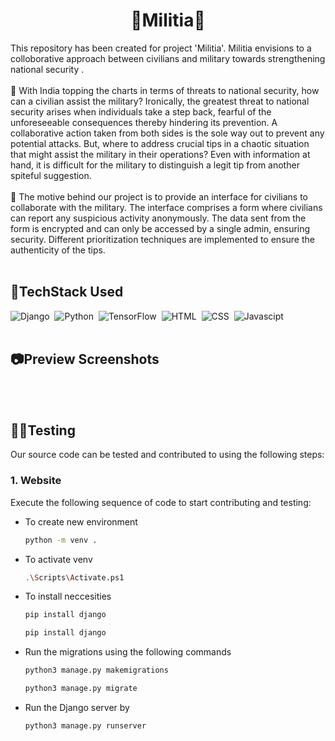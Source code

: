 <h1 align="center"> 
 📝Militia📝
</h1>
This repository has been created for project 'Militia'. Militia envisions to a colloborative approach between civilians and military towards strengthening national security .<br/> <br/>
🔭  With India topping the charts in terms of threats to national security, how can a civilian assist the military? Ironically, the greatest threat to national security arises when individuals take a step back, fearful of the unforeseeable consequences thereby hindering its prevention. A collaborative action taken from both sides is the sole way out to prevent any potential attacks.
But, where to address crucial tips in a chaotic situation that might assist the military in their operations?
Even with information at hand, it is difficult for the military to distinguish a legit tip from another spiteful suggestion.
 <br/> <br/> 
🔭 The motive behind our project is to provide an interface for civilians to collaborate with the military. The interface comprises a form where civilians can report any suspicious activity anonymously. The data sent from the form is encrypted and can only be accessed by a single admin, ensuring security. Different prioritization techniques are implemented to ensure the authenticity of the tips.
 <br/> <br/> 
<h2> 
 🔨TechStack Used
</h2>

![Django](https://img.shields.io/badge/django%20-%23092E20.svg?&style=for-the-badge&logo=django&logoColor=white)&nbsp;
![Python](https://img.shields.io/badge/python%20-%2314354C.svg?&style=for-the-badge&logo=python&logoColor=white)&nbsp;
![TensorFlow](https://img.shields.io/badge/TensorFlow-FF6F00?style=for-the-badge&logo=tensorflow&logoColor=white)&nbsp;
![HTML](https://img.shields.io/badge/html5%20-%23E34F26.svg?&style=for-the-badge&logo=html5&logoColor=white)&nbsp;
![CSS](https://img.shields.io/badge/css3%20-%231572B6.svg?&style=for-the-badge&logo=css3&logoColor=white)&nbsp;
![Javascipt](https://img.shields.io/badge/javascript%20-%23323330.svg?&style=for-the-badge&logo=javascript&logoColor=%23F7DF1E)&nbsp;
 <br/> <br/> 
 
<h2> 
📷Preview Screenshots
</h2>
 <br/> <br/> 
<h2> 
 👩‍💻Testing
</h2>

Our source code can be tested and contributed to using the following steps:
### 1. Website
Execute the following sequence of code to start contributing and testing:
- To create new environment
    ```sh
    python -m venv . 
    ```
 - To activate venv
    ```sh
   .\Scripts\Activate.ps1 
    ``` 
 - To install neccesities
      ```sh
   pip install django 
    ``` 
    ```sh
   pip install django 
    ```    
- Run the migrations using the following commands
    ```sh
    python3 manage.py makemigrations
    ```
    ```sh
    python3 manage.py migrate
    ```

- Run the Django server by
    ```sh
    python3 manage.py runserver
    ```

<br>
